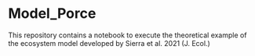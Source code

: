 # Model_Porce
This repository contains a notebook to execute the theoretical example of the ecosystem model developed by Sierra et al. 2021 (J. Ecol.)
